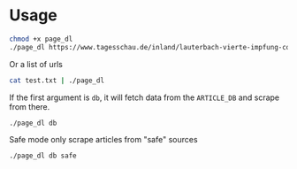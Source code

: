 # Usage

```sh
chmod +x page_dl
./page_dl https://www.tagesschau.de/inland/lauterbach-vierte-impfung-corona-103.html
```

Or a list of urls

```sh
cat test.txt | ./page_dl
```

If the first argument is `db`, it will fetch data from the `ARTICLE_DB` and scrape from there.

```sh
./page_dl db
```

Safe mode only scrape articles from "safe" sources

```sh
./page_dl db safe
```
